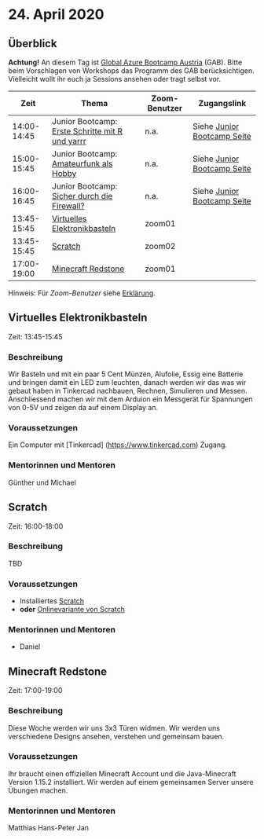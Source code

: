 # 24. April 2020


## Überblick

**Achtung!** An diesem Tag ist [Global Azure Bootcamp Austria](https://www.globalazurebootcamp.at/) (GAB). Bitte beim Vorschlagen von Workshops das Programm des GAB berücksichtigen. Vielleicht wollt ihr euch ja Sessions ansehen oder tragt selbst vor.


| Zeit        | Thema                                                                   | Zoom-Benutzer | Zugangslink                                       |
|-------------|-------------------------------------------------------------------------|---------------|---------------------------------------------------|
| 14:00-14:45 | Junior Bootcamp: [Erste Schritte mit R und yarrr](https://www.globalazurebootcamp.at/sessions/#187103) | n.a. | Siehe [Junior Bootcamp Seite](https://www.globalazurebootcamp.at/junior-bootcamp/) |
| 15:00-15:45 | Junior Bootcamp: [Amateurfunk als Hobby](https://www.globalazurebootcamp.at/sessions/#185213)          | n.a. | Siehe [Junior Bootcamp Seite](https://www.globalazurebootcamp.at/junior-bootcamp/) |
| 16:00-16:45 | Junior Bootcamp: [Sicher durch die Firewall?](https://www.globalazurebootcamp.at/sessions/#185215)     | n.a. | Siehe [Junior Bootcamp Seite](https://www.globalazurebootcamp.at/junior-bootcamp/) |
| 13:45-15:45 | [Virtuelles Elektronikbasteln](#virtuelles-elektronikbasteln)           | zoom01        |                                                   |
| 13:45-15:45 | [Scratch](#scratch)                                                     | zoom02        |                                                   |
| 17:00-19:00 | [Minecraft Redstone](#minecraft-redstone)                               | zoom01        |                                                   |

Hinweis: Für *Zoom-Benutzer* siehe [Erklärung](https://github.com/coderdojo-linz/coderdojo-online/blob/master/Zoom.md).


## Virtuelles Elektronikbasteln

Zeit: 13:45-15:45

### Beschreibung

Wir Basteln und mit ein paar 5 Cent Münzen, Alufolie, Essig eine Batterie und bringen damit ein LED zum leuchten, danach werden wir das was wir gebaut haben in Tinkercad nachbauen, Rechnen, Simulieren und Messen. Anschliessend machen wir mit dem Arduion ein Messgerät für Spannungen von 0-5V und zeigen da auf einem Display an. 

### Voraussetzungen

Ein Computer mit [Tinkercad] (https://www.tinkercad.com) Zugang. 

### Mentorinnen und Mentoren

Günther und Michael 


## Scratch

Zeit: 16:00-18:00

### Beschreibung

TBD

### Voraussetzungen

* Installiertes [Scratch](https://scratch.mit.edu/download)
* **oder** [Onlinevariante von Scratch](https://scratch.mit.edu/)

### Mentorinnen und Mentoren

* Daniel


## Minecraft Redstone

Zeit: 17:00-19:00

### Beschreibung

Diese Woche werden wir uns 3x3 Türen widmen. Wir werden uns verschiedene Designs ansehen, verstehen und gemeinsam bauen.

### Voraussetzungen

Ihr braucht einen offiziellen Minecraft Account und die Java-Minecraft Version 1.15.2 installiert. Wir werden auf einem gemeinsamen Server unsere Übungen machen.

### Mentorinnen und Mentoren

Matthias
Hans-Peter
Jan

